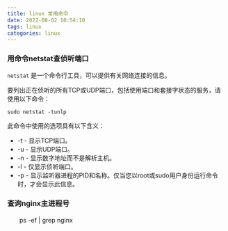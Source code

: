 ```yaml
---
title: linux 常用命令
date: 2022-08-02 10:54:10
tags: linux
categories: linux
---
```




### 用命令netstat查侦听端口

`netstat` 是一个命令行工具，可以提供有关网络连接的信息。

要列出正在侦听的所有TCP或UDP端口，包括使用端口和套接字状态的服务，请使用以下命令：

```
sudo netstat -tunlp
```

此命令中使用的选项具有以下含义：

- -t - 显示TCP端口。
- -u - 显示UDP端口。
- -n - 显示数字地址而不是解析主机。
- -l - 仅显示侦听端口。
- -p - 显示监听器进程的PID和名称。仅当您以root或sudo用户身份运行命令时，才会显示此信息。

<!--more-->

### 查询nginx主进程号

　　ps -ef | grep nginx